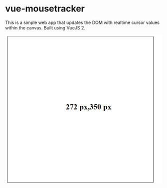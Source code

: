 # vue-mousetracker
This is a simple web app that updates the DOM with realtime cursor values within the canvas.
Built using VueJS 2.

<img src="screen.png" width="550">